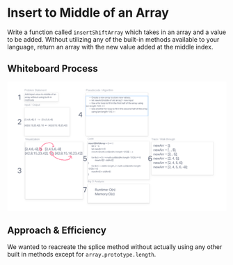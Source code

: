 # Insert to Middle of an Array

Write a function called `insertShiftArray` which takes in an array and a value to be added. Without utilizing any of the built-in methods available to your language, return an array with the new value added at the middle index.

## Whiteboard Process

![whiteboard](../img/array-insert-shift.png)

## Approach & Efficiency

We wanted to reacreate the splice method without actually using any other built in methods except for `array.prototype.length`.
